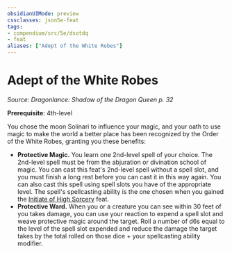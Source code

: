 ```yaml
---
obsidianUIMode: preview
cssclasses: json5e-feat
tags:
- compendium/src/5e/dsotdq
- feat
aliases: ["Adept of the White Robes"]
---
```

# Adept of the White Robes
*Source: Dragonlance: Shadow of the Dragon Queen p. 32*  

**Prerequisite**: 4th-level

You chose the moon Solinari to influence your magic, and your oath to use magic to make the world a better place has been recognized by the Order of the White Robes, granting you these benefits:

- **Protective Magic.** You learn one 2nd-level spell of your choice. The 2nd-level spell must be from the abjuration or divination school of magic. You can cast this feat's 2nd-level spell without a spell slot, and you must finish a long rest before you can cast it in this way again. You can also cast this spell using spell slots you have of the appropriate level. The spell's spellcasting ability is the one chosen when you gained the [Initiate of High Sorcery](/Systems/5e/feats/initiate-of-high-sorcery-dsotdq.md) feat.  
- **Protective Ward.** When you or a creature you can see within 30 feet of you takes damage, you can use your reaction to expend a spell slot and weave protective magic around the target. Roll a number of d6s equal to the level of the spell slot expended and reduce the damage the target takes by the total rolled on those dice + your spellcasting ability modifier.